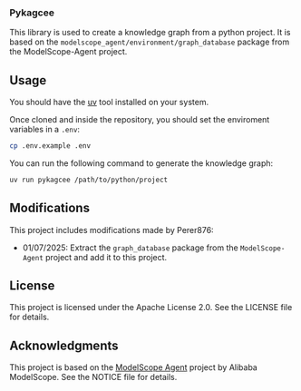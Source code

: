 ### Pykagcee

This library is used to create a knowledge graph from a python project. It is based on the `modelscope_agent/environment/graph_database` package from the ModelScope-Agent project.

## Usage

You should have the [uv](https://docs.astral.sh/uv/getting-started/installation/) tool installed on your system. 

Once cloned and inside the repository, you should set the enviroment variables in a `.env`:

```bash
cp .env.example .env
``````

You can run the following command to generate the knowledge graph:

```bash
uv run pykagcee /path/to/python/project
```

## Modifications

This project includes modifications made by Perer876:

- 01/07/2025: Extract the `graph_database` package from the `ModelScope-Agent` project and add it to this project.

## License

This project is licensed under the Apache License 2.0. See the LICENSE file for details.

## Acknowledgments

This project is based on the [ModelScope Agent](https://github.com/modelscope/modelscope-agent) project by Alibaba ModelScope. See the NOTICE file for details.
